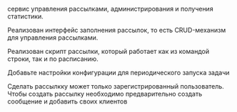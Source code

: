 сервис управления рассылками, администрирования и получения статистики.

Реализован интерфейс заполнения рассылок, то есть CRUD-механизм для управления рассылками.

Реализован скрипт рассылки, который работает как из командой строки, так и по расписанию.

Добавьте настройки конфигурации для периодического запуска задачи

Сделать рассылкку может только зарегистрированный пользователь. Чтобы создать рассылку необходимо предварительно создать сообщение и добавить своих клиентов